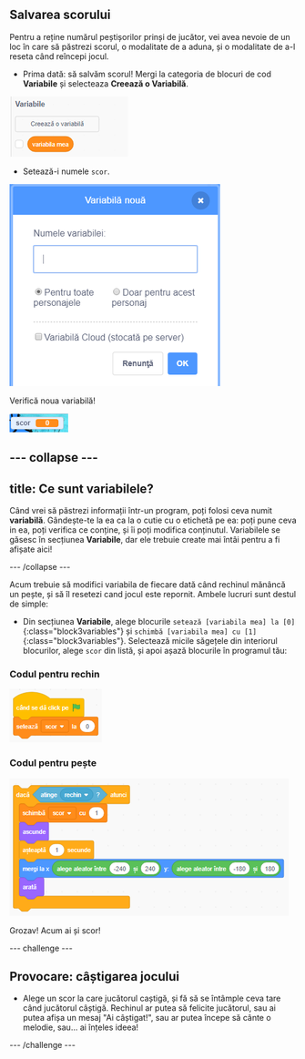 ## Salvarea scorului

Pentru a reține numărul peștișorilor prinși de jucător, vei avea nevoie de un loc în care să păstrezi scorul, o modalitate de a aduna, și o modalitate de a-l reseta când reîncepi jocul.

+ Prima dată: să salvăm scorul! Mergi la categoria de blocuri de cod **Variabile** și selecteaza **Creează o Variabilă**.

![](images/catch5.png)

+ Setează-i numele `scor`. 

![](images/catch6.png)

Verifică noua variabilă!

![Variabila Scor este afișată pe scenă](images/scoreVariableStage.png)

--- collapse ---
---
title: Ce sunt variabilele?
---

Când vrei să păstrezi informații într-un program, poți folosi ceva numit **variabilă**. Gândește-te la ea ca la o cutie cu o etichetă pe ea: poți pune ceva in ea, poți verifica ce conține, și îi poți modifica conținutul. Variabilele se găsesc în secțiunea **Variabile**, dar ele trebuie create mai întâi pentru a fi afișate aici!

--- /collapse ---

Acum trebuie să modifici variabila de fiecare dată când rechinul mănâncă un pește, și să îl resetezi cand jocul este repornit. Ambele lucruri sunt destul de simple:

+ Din secțiunea **Variabile**, alege blocurile `setează [variabila mea] la [0]`{:class="block3variables"} și `schimbă [variabila mea] cu [1]`{:class="block3variables"}. Selectează micile săgețele din interiorul blocurilor, alege `scor` din listă, și apoi așază blocurile în programul tău:

### Codul pentru rechin

![blocks_1546569190_9005241](images/blocks_1546569190_9005241.png)

### Codul pentru pește

![blocks_1546569191_975879](images/blocks_1546569191_975879.png)

Grozav! Acum ai și scor!

--- challenge ---

## Provocare: câștigarea jocului

+ Alege un scor la care jucătorul caștigă, și fă să se întâmple ceva tare când jucătorul câștigă. Rechinul ar putea să felicite jucătorul, sau ai putea afișa un mesaj "Ai câștigat!", sau ar putea începe să cânte o melodie, sau... ai înțeles ideea!

--- /challenge ---

